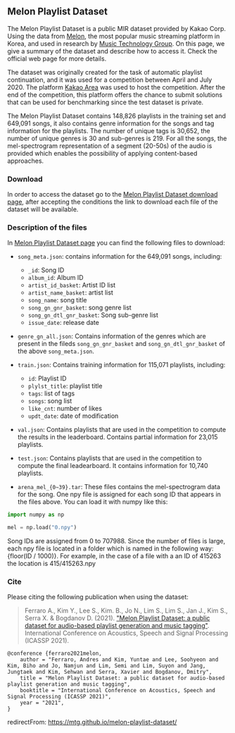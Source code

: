 ## Melon Playlist Dataset

The Melon Playlist Dataset is a public MIR dataset provided by Kakao Corp. Using the data from [Melon](http://www.melon.com), the most popular music streaming platform in Korea, and used in research by [Music Technology Group](https://www.upf.edu/web/mtg). On this page, we give a summary of the dataset and describe how to access it. Check the official web page for more details.

The dataset was originally created for the task of automatic playlist continuation, and it was used for a competition between April and July 2020. The platform [Kakao Area](https://arena.kakao.com/c/8) was used to host the competition. After the end of the competition, this platform offers the chance to submit solutions that can be used for benchmarking since the test dataset is private.

The Melon Playlist Dataset contains 148,826 playlists in the training set and 649,091 songs, it also contains genre information for the songs and tag information for the playlists. The number of unique tags is 30,652, the number of unique genres is 30 and sub-genres is 219. For all the songs, the mel-spectrogram representation of a segment (20-50s) of the audio is provided which enables the possibility of applying content-based approaches.


### Download

In order to access the dataset go to the [Melon Playlist Dataset download page](https://arena.kakao.com/melon_dataset), after accepting the conditions the link to download each file of the dataset will be available.


### Description of the files 

In [Melon Playlist Dataset page](https://arena.kakao.com/melon_dataset) you can find the following files to download:

 - `song_meta.json`: contains information for the 649,091 songs, including:
   - `_id`: Song ID
   - `album_id`: Album ID
   - `artist_id_basket`: Artist ID list
   - `artist_name_basket`: artist list
   - `song_name`: song title
   - `song_gn_gnr_basket`: song genre list
   - `song_gn_dtl_gnr_basket`: Song sub-genre list
   - `issue_date`: release date

  - `genre_gn_all.json`: Contains information of the genres which are present in the fileds `song_gn_gnr_basket` and `song_gn_dtl_gnr_basket` of the above `song_meta.json`.
  - `train.json`: Contains training information for 115,071 playlists, including: 
    - `id`: Playlist ID
    - `plylst_title`: playlist title
    - `tags`: list of tags
    - `songs`: song list
    - `like_cnt`: number of likes
    - `updt_date`: date of modification
  - `val.json`: Contains playlists that are used in the competition to compute the results in the leaderboard. Contains partial information for  23,015 playlists.
  - `test.json`: Contains playlists that are used in the competition to compute the final leadearboard. It contains information for 10,740 playlists.
  - `arena_mel_{0~39}.tar`: These files contains the mel-spectrogram data for the song. One npy file is assigned for each song ID that appears in the files above. You can load it with numpy like this:

```python
import numpy as np

mel = np.load("0.npy")
```

Song IDs are assigned from 0 to 707988. Since the number of files is large, each npy file is located in a folder which is named in the following way: {floor(ID / 1000)}. For example, in the case of a file with a an ID of 415263 the location is 415/415263.npy

### Cite 

Please citing the following publication when using the dataset: 

> Ferraro A., Kim Y., Lee S., Kim. B., Jo N., Lim S., Lim S., Jan J., Kim S., Serra X. & Bogdanov D. (2021).  ["Melon Playlist Dataset: a public dataset for audio-based playlist generation and music tagging"](https://arxiv.org/abs/2102.00201). International Conference on Acoustics, Speech and Signal Processing (ICASSP 2021).

```
@conference {ferraro2021melon,
    author = "Ferraro, Andres and Kim, Yuntae and Lee, Soohyeon and Kim, Biho and Jo, Namjun and Lim, Semi and Lim, Suyon and Jang, Jungtaek and Kim, Sehwan and Serra, Xavier and Bogdanov, Dmitry",
    title = "Melon Playlist Dataset: a public dataset for audio-based playlist generation and music tagging",
    booktitle = "International Conference on Acoustics, Speech and Signal Processing (ICASSP 2021)",
    year = "2021",
}
```
redirectFrom: https://mtg.github.io/melon-playlist-dataset/
